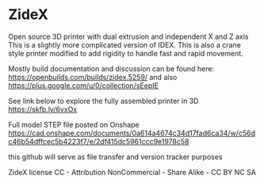 # ZideX
Open source 3D printer with dual extrusion and independent X and Z axis
This is a slightly more complicated version of IDEX.
This is also a crane style printer modified to add rigidity to handle fast and rapid movement.

Mostly build documentation and discussion can be found here:
https://openbuilds.com/builds/zidex.5259/
and also
https://plus.google.com/u/0/collection/sEepIE

See link below to explore the fully assembled printer in 3D
https://skfb.ly/6vxOx

Full model STEP file posted on Onshape
https://cad.onshape.com/documents/0a614a4674c34d17fad6ca34/w/c56dc46b54dffcec5b4223f7/e/2df415dc5961ccc9e1978c58

this github will serve as file transfer and version tracker purposes

ZideX license
CC - Attribution NonCommercial - Share Alike - CC BY NC SA
